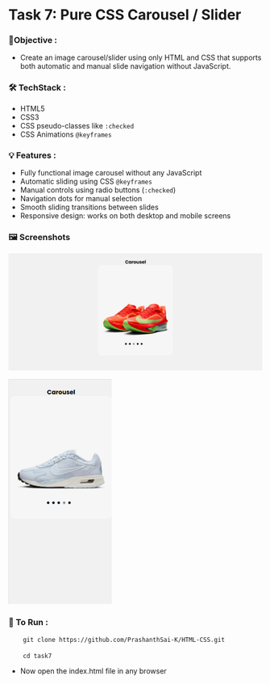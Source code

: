 
# Task 7: Pure CSS Carousel / Slider


### 🎯Objective :

- Create an image carousel/slider using only HTML and CSS that supports both automatic and manual slide navigation without JavaScript.


###  🛠️ TechStack :

- HTML5
- CSS3
- CSS pseudo-classes like `:checked`
- CSS Animations `@keyframes`

### 💡 Features :

- Fully functional image carousel without any JavaScript
- Automatic sliding using CSS `@keyframes`
- Manual controls using radio buttons (`:checked`)
- Navigation dots for manual selection
- Smooth sliding transitions between slides
- Responsive design: works on both desktop and mobile screens

### 🖼️ Screenshots

![View 1](./images/image1.png)

![View 2](./images/image2.png)


### 🚀 To Run :

```
    git clone https://github.com/PrashanthSai-K/HTML-CSS.git

    cd task7
```
- Now open the index.html file in any browser

